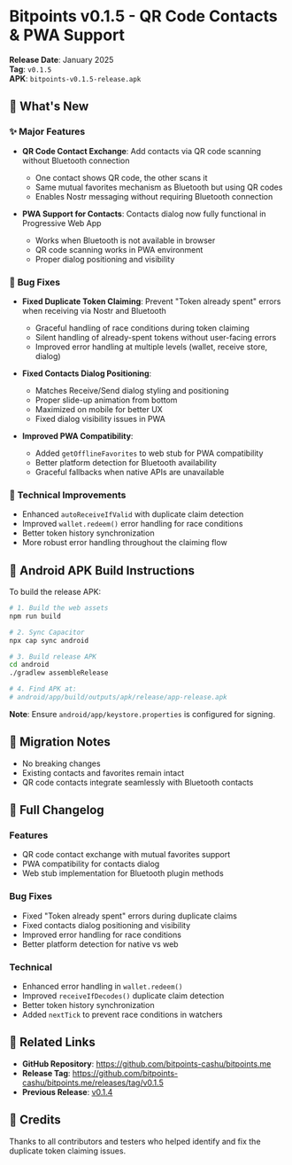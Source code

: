 # Bitpoints v0.1.5 - QR Code Contacts & PWA Support

**Release Date**: January 2025  
**Tag**: `v0.1.5`  
**APK**: `bitpoints-v0.1.5-release.apk`

## 🎉 What's New

### ✨ **Major Features**

- **QR Code Contact Exchange**: Add contacts via QR code scanning without Bluetooth connection
  - One contact shows QR code, the other scans it
  - Same mutual favorites mechanism as Bluetooth but using QR codes
  - Enables Nostr messaging without requiring Bluetooth connection
  
- **PWA Support for Contacts**: Contacts dialog now fully functional in Progressive Web App
  - Works when Bluetooth is not available in browser
  - QR code scanning works in PWA environment
  - Proper dialog positioning and visibility

### 🐛 **Bug Fixes**

- **Fixed Duplicate Token Claiming**: Prevent "Token already spent" errors when receiving via Nostr and Bluetooth
  - Graceful handling of race conditions during token claiming
  - Silent handling of already-spent tokens without user-facing errors
  - Improved error handling at multiple levels (wallet, receive store, dialog)
  
- **Fixed Contacts Dialog Positioning**: 
  - Matches Receive/Send dialog styling and positioning
  - Proper slide-up animation from bottom
  - Maximized on mobile for better UX
  - Fixed dialog visibility issues in PWA

- **Improved PWA Compatibility**:
  - Added `getOfflineFavorites` to web stub for PWA compatibility
  - Better platform detection for Bluetooth availability
  - Graceful fallbacks when native APIs are unavailable

### 🔧 **Technical Improvements**

- Enhanced `autoReceiveIfValid` with duplicate claim detection
- Improved `wallet.redeem()` error handling for race conditions
- Better token history synchronization
- More robust error handling throughout the claiming flow

## 📱 Android APK Build Instructions

To build the release APK:

```bash
# 1. Build the web assets
npm run build

# 2. Sync Capacitor
npx cap sync android

# 3. Build release APK
cd android
./gradlew assembleRelease

# 4. Find APK at:
# android/app/build/outputs/apk/release/app-release.apk
```

**Note**: Ensure `android/app/keystore.properties` is configured for signing.

## 🔄 Migration Notes

- No breaking changes
- Existing contacts and favorites remain intact
- QR code contacts integrate seamlessly with Bluetooth contacts

## 📝 Full Changelog

### Features
- QR code contact exchange with mutual favorites support
- PWA compatibility for contacts dialog
- Web stub implementation for Bluetooth plugin methods

### Bug Fixes
- Fixed "Token already spent" errors during duplicate claims
- Fixed contacts dialog positioning and visibility
- Improved error handling for race conditions
- Better platform detection for native vs web

### Technical
- Enhanced error handling in `wallet.redeem()`
- Improved `receiveIfDecodes()` duplicate claim detection
- Better token history synchronization
- Added `nextTick` to prevent race conditions in watchers

## 🔗 Related Links

- **GitHub Repository**: https://github.com/bitpoints-cashu/bitpoints.me
- **Release Tag**: https://github.com/bitpoints-cashu/bitpoints.me/releases/tag/v0.1.5
- **Previous Release**: [v0.1.4](RELEASE_NOTES_v0.1.4.md)

## 🙏 Credits

Thanks to all contributors and testers who helped identify and fix the duplicate token claiming issues.

